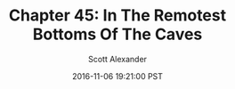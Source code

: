 ---
layout: chapter
title: "Chapter 45: In The Remotest Bottoms Of The Caves"
author: Scott Alexander
description: http://unsongbook.com/chapter-45-in-the-remotest-bottoms-of-the-caves/
date: 2016-11-06 19:21:00 PST
length: 3018468
duration: 754
guid: chapter-45-in-the-remotest-bottoms-of-the-caves
---